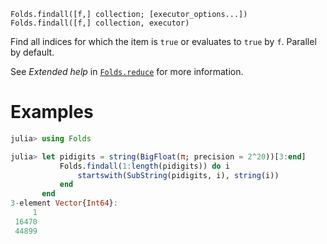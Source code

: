     Folds.findall([f,] collection; [executor_options...])
    Folds.findall([f,] collection, executor)

Find all indices for which the item is `true` or evaluates to `true` by `f`.
Parallel by default.

See _Extended help_ in [`Folds.reduce`](@ref) for more information.

# Examples

```julia
julia> using Folds

julia> let pidigits = string(BigFloat(π; precision = 2^20))[3:end]
           Folds.findall(1:length(pidigits)) do i
               startswith(SubString(pidigits, i), string(i))
           end
       end
3-element Vector{Int64}:
     1
 16470
 44899
```
